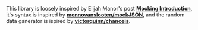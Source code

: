 This library is loosely inspired by Elijah Manor's post **[Mocking Introduction](http://www.elijahmanor.com/2013/04/angry-birds-of-javascript-green-bird.html)**, it's syntax is inspired by **[mennovanslooten/mockJSON](https://github.com/mennovanslooten/mockJSON)**, and the random data ganerator is ispired by **[victorquinn/chancejs](http://chancejs.com/)**.
